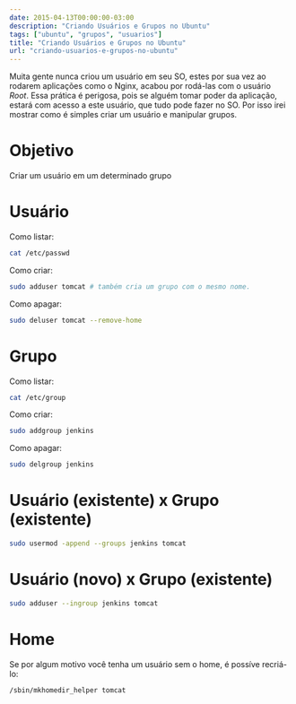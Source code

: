 ```yaml
---
date: 2015-04-13T00:00:00-03:00
description: "Criando Usuários e Grupos no Ubuntu"
tags: ["ubuntu", "grupos", "usuarios"]
title: "Criando Usuários e Grupos no Ubuntu"
url: "criando-usuarios-e-grupos-no-ubuntu"
---
```


Muita gente nunca criou um usuário em seu SO, estes por sua vez ao rodarem aplicações como o Nginx, acabou por rodá-las com o usuário *Root*. Essa prática é perigosa, pois se alguém tomar poder da aplicação, estará com acesso a este usuário, que tudo pode fazer no SO. Por isso irei mostrar como é simples criar um usuário e manipular grupos.

# Objetivo

Criar um usuário em um determinado grupo

# Usuário

Como listar:

```sh
cat /etc/passwd
```

Como criar:

```sh
sudo adduser tomcat # também cria um grupo com o mesmo nome.
```

Como apagar:

```sh
sudo deluser tomcat --remove-home
```

# Grupo

Como listar:

```sh
cat /etc/group
```

Como criar:

```sh
sudo addgroup jenkins
```

Como apagar:

```sh
sudo delgroup jenkins
```

# Usuário (existente) x Grupo (existente)

```sh
sudo usermod -append --groups jenkins tomcat
```

# Usuário (novo) x Grupo (existente)

```sh
sudo adduser --ingroup jenkins tomcat
```

# Home

Se por algum motivo você tenha um usuário sem o home, é possíve recriá-lo:

```sh
/sbin/mkhomedir_helper tomcat
```
